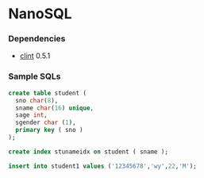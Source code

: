 # NanoSQL



### Dependencies

- [clint](https://github.com/kennethreitz/clint) 0.5.1


### Sample SQLs

```sql
create table student (
  sno char(8),
  sname char(16) unique,
  sage int,
  sgender char (1),
  primary key ( sno )
);
```

```sql
create index stunameidx on student ( sname );
```

```sql
insert into student1 values ('12345678','wy',22,'M');
```

